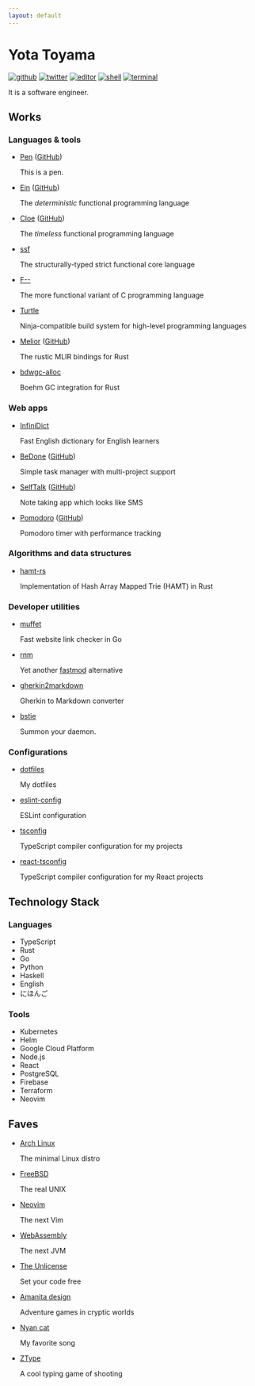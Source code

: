 ```yaml
---
layout: default
---
```


# Yota Toyama

[![github](https://img.shields.io/badge/github-raviqqe-red.svg?style=flat-square)](https://github.com/raviqqe)
[![twitter](https://img.shields.io/badge/twitter-raviqqe-blue.svg?style=flat-square)](https://twitter.com/raviqqe)
[![editor](https://img.shields.io/badge/editor-neovim-brightgreen.svg?style=flat-square)](https://neovim.io/)
[![shell](https://img.shields.io/badge/shell-zsh-rebeccapurple.svg?style=flat-square)](https://zsh.sourceforge.io/)
[![terminal](https://img.shields.io/badge/terminal-alacritty-darkorange.svg?style=flat-square)](https://alacritty.org/)

It is a software engineer.

## Works

### Languages & tools

- [Pen](https://pen-lang.org) ([GitHub](https://github.com/pen-lang/pen))

  This is a pen.

- [Ein](https://ein-lang.org) ([GitHub](https://github.com/ein-lang/ein))

  The _deterministic_ functional programming language

- [Cloe](https://cloe-lang.org) ([GitHub](https://github.com/cloe-lang/cloe))

  The _timeless_ functional programming language

- [ssf](https://github.com/raviqqe/ssf)

  The structurally-typed strict functional core language

- [F\-\-](https://github.com/raviqqe/fmm)

  The more functional variant of C programming language

- [Turtle](https://github.com/raviqqe/turtle-build)

  Ninja-compatible build system for high-level programming languages

- [Melior](https://raviqqe.github.io/melior/melior/) ([GitHub](https://github.com/raviqqe/melior))

  The rustic MLIR bindings for Rust

- [bdwgc-alloc](https://github.com/raviqqe/bdwgc-alloc)

  Boehm GC integration for Rust

### Web apps

- [InfiniDict](https://dictionary.code2d.org/)

  Fast English dictionary for English learners

- [BeDone](https://tasks.code2d.org) ([GitHub](https://github.com/raviqqe/tasks))

  Simple task manager with multi-project support

- [SelfTalk](https://notes.code2d.org) ([GitHub](https://github.com/raviqqe/self-talk))

  Note taking app which looks like SMS

- [Pomodoro](https://pomodoro.code2d.org) ([GitHub](https://github.com/raviqqe/pomodoro))

  Pomodoro timer with performance tracking

### Algorithms and data structures

- [hamt-rs](https://github.com/raviqqe/hamt-rs)

  Implementation of Hash Array Mapped Trie (HAMT) in Rust

### Developer utilities

- [muffet](https://github.com/raviqqe/muffet)

  Fast website link checker in Go

- [rnm](https://github.com/raviqqe/rnm)

  Yet another [fastmod](https://github.com/facebookincubator/fastmod) alternative

- [gherkin2markdown](https://github.com/raviqqe/gherkin2markdown)

  Gherkin to Markdown converter

- [bstie](https://github.com/raviqqe/bstie)

  Summon your daemon.

### Configurations

- [dotfiles](https://github.com/raviqqe/dotfiles)

  My dotfiles

- [eslint-config](https://github.com/raviqqe/eslint-config)

  ESLint configuration

- [tsconfig](https://github.com/raviqqe/tsconfig)

  TypeScript compiler configuration for my projects

- [react-tsconfig](https://github.com/raviqqe/react-tsconfig)

  TypeScript compiler configuration for my React projects

## Technology Stack

### Languages

- TypeScript
- Rust
- Go
- Python
- Haskell
- English
- にほんご

### Tools

- Kubernetes
- Helm
- Google Cloud Platform
- Node.js
- React
- PostgreSQL
- Firebase
- Terraform
- Neovim

## Faves

- [Arch Linux](https://www.archlinux.org)

  The minimal Linux distro

- [FreeBSD](https://www.freebsd.org)

  The real UNIX

- [Neovim](https://neovim.io/)

  The next Vim

- [WebAssembly](https://webassembly.org)

  The next JVM

- [The Unlicense](https://unlicense.org)

  Set your code free

- [Amanita design](https://amanita-design.net/)

  Adventure games in cryptic worlds

- [Nyan cat](https://www.nyan.cat/)

  My favorite song

- [ZType](https://zty.pe)

  A cool typing game of shooting
